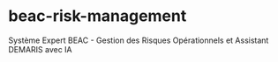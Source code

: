 # beac-risk-management
Système Expert BEAC - Gestion des Risques Opérationnels et Assistant DEMARIS avec IA
